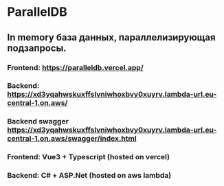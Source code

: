 # ParallelDB

## In memory база данных, параллелизирующая подзапросы.

### Frontend: https://paralleldb.vercel.app/

### Backend: https://xd3yqahwskuxffslvniwhoxbvy0xuyrv.lambda-url.eu-central-1.on.aws/

### Backend swagger https://xd3yqahwskuxffslvniwhoxbvy0xuyrv.lambda-url.eu-central-1.on.aws/swagger/index.html

### Frontend: Vue3 + Typescript (hosted on vercel)

### Backend: C# + ASP.Net (hosted on aws lambda)

